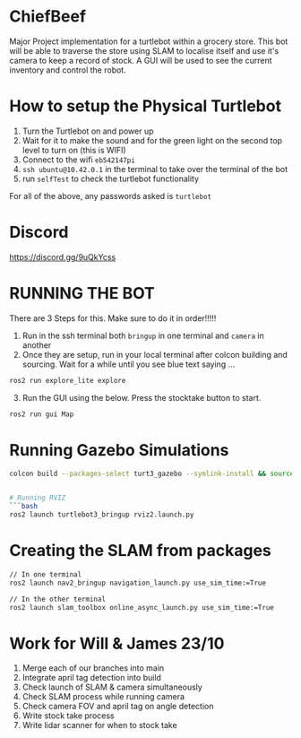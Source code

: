 # ChiefBeef
Major Project implementation for a turtlebot within a grocery store. This 
bot will be able to traverse the store using SLAM to localise itself and 
use it's camera to keep a record of stock. A GUI will be used to see the 
current inventory and control the robot.

# How to setup the Physical Turtlebot
1) Turn the Turtlebot on and power up
2) Wait for it to make the sound and for the green light on the second top level to turn on (this is WIFI)
3) Connect to the wifi `eb542147pi`
4) `ssh ubuntu@10.42.0.1` in the terminal to take over the terminal of the bot
5) run `selfTest` to check the turtlebot functionality

For all of the above, any passwords asked is `turtlebot`

# Discord 
https://discord.gg/9uQkYcss


# RUNNING THE BOT
There are 3 Steps for this. Make sure to do it in order!!!!!
1) Run in the ssh terminal both `bringup` in one terminal and `camera` in another
2) Once they are setup, run in your local terminal after colcon building and sourcing. Wait for a while 
until you see blue text saying ...
```bash
ros2 run explore_lite explore
```
3) Run the GUI using the below. Press the stocktake button to start.
``` bash
ros2 run gui Map
```




# Running Gazebo Simulations
```bash
colcon build --packages-select turt3_gazebo --symlink-install && source install/setup.bash && . /usr/share/gazebo/setup.sh && ros2 launch turt3_gazebo launch.launch.py


# Running RVIZ
```bash
ros2 launch turtlebot3_bringup rviz2.launch.py
```

# Creating the SLAM from packages
```bash
// In one terminal
ros2 launch nav2_bringup navigation_launch.py use_sim_time:=True

// In the other terminal
ros2 launch slam_toolbox online_async_launch.py use_sim_time:=True
```

# Work for Will & James 23/10
1) Merge each of our branches into main
2) Integrate april tag detection into build
3) Check launch of SLAM & camera simultaneously
4) Check SLAM process while running camera
5) Check camera FOV and april tag on angle detection
5) Write stock take process
6) Write lidar scanner for when to stock take